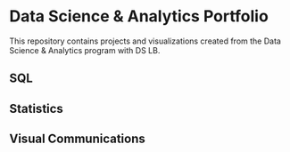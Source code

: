 # Data Science & Analytics Portfolio
This repository contains projects and visualizations created from the Data Science & Analytics program with DS LB.

## SQL

## Statistics

## Visual Communications
